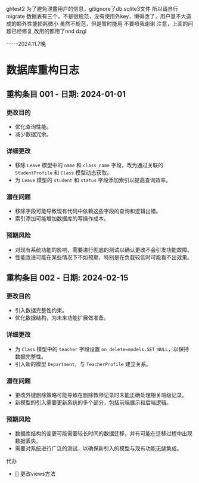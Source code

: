 ghtest2
为了避免泄露用户的信息，gitignore了db.sqlite3文件
所以请自行migrate
数据表有三个，不是很规范，没有使用外key，懒得改了，用户量不大造成的额外性能损耗微小
虽然不规范，但是暂时能用
不要喷我谢谢
 注意，上面的问题已经修复,改用的都用了nnd dzgl

 -----2024.11.7晚
 # 数据库重构日志

## 重构条目 001 - 日期: 2024-01-01

### 更改目的
- 优化查询性能。
- 减少数据冗余。

### 详细更改
- 移除 `Leave` 模型中的 `name` 和 `class_name` 字段，改为通过关联的 `StudentProfile` 和 `Class` 模型动态获取。
- 为 `Leave` 模型的 `student` 和 `status` 字段添加索引以提高查询效率。

### 潜在问题
- 移除字段可能导致现有代码中依赖这些字段的查询和逻辑出错。
- 索引添加可能增加数据库的写操作成本。

### 预期风险
- 对现有系统功能的影响，需要进行彻底的测试以确认更改不会引发功能故障。
- 性能改进可能在某些情况下不如预期，特别是在负载较低时可能看不出效果。

## 重构条目 002 - 日期: 2024-02-15

### 更改目的
- 引入数据完整性约束。
- 优化数据结构，为未来功能扩展做准备。

### 详细更改
- 为 `Class` 模型中的 `teacher` 字段设置 `on_delete=models.SET_NULL`，以保持数据完整性。
- 引入新的模型 `Department`，与 `TeacherProfile` 建立关系。

### 潜在问题
- 更改外键删除策略可能导致在删除教师记录时未能正确处理相关班级记录。
- 新模型的引入需要更新系统的多个部分，包括前端展示和后端逻辑。

### 预期风险
- 数据库结构的变更可能需要较长时间的数据迁移，并有可能在迁移过程中出现数据丢失。
- 需要对系统进行广泛的测试，以确保新引入的模型与现有功能无缝集成。

代办 
- [] 更改views方法